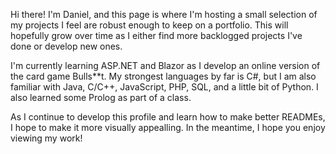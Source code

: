 Hi there! I'm Daniel, and this page is where I'm hosting a small selection of my projects I feel are robust enough to keep on a portfolio.
This will hopefully grow over time as I either find more backlogged projects I've done or develop new ones.

I'm currently learning ASP.NET and Blazor as I develop an online version of the card game Bulls**t.
My strongest languages by far is C#, but I am also familiar with Java, C/C++, JavaScript, PHP, SQL, and a little bit of Python.
I also learned some Prolog as part of a class.

As I continue to develop this profile and learn how to make better READMEs, I hope to make it more visually appealling.
In the meantime, I hope you enjoy viewing my work!

<!---
millerd2k2/millerd2k2 is a ✨ special ✨ repository because its `README.md` (this file) appears on your GitHub profile.
You can click the Preview link to take a look at your changes.
--->
